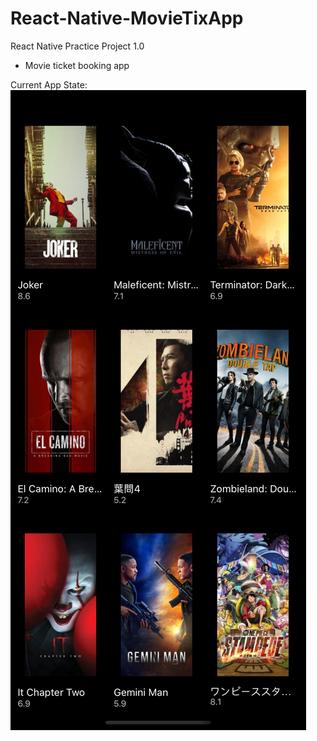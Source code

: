 # React-Native-MovieTixApp
React Native Practice Project 1.0
 - Movie ticket booking app

Current App State:
![Current State](./images/sc1.png)